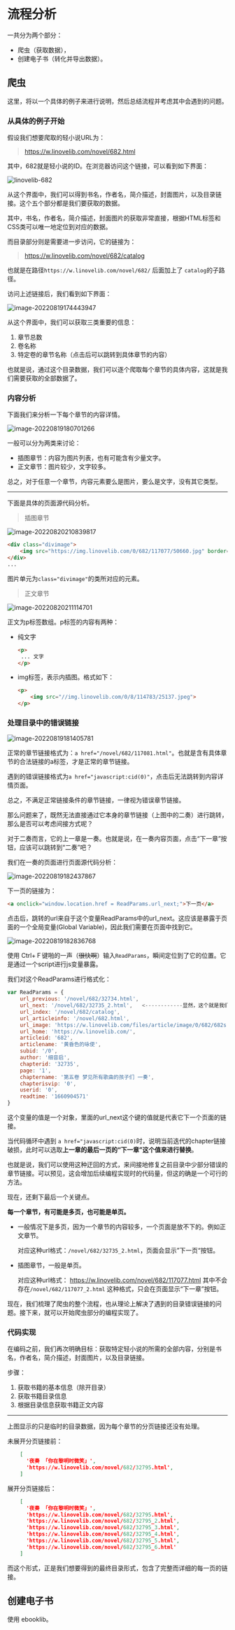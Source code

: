 # 流程分析

一共分为两个部分：

- 爬虫（获取数据），
- 创建电子书（转化并导出数据）。

## 爬虫

这里，将以一个具体的例子来进行说明，然后总结流程并考虑其中会遇到的问题。



### 从具体的例子开始

假设我们想要爬取的轻小说URL为：

> https://w.linovelib.com/novel/682.html

其中，682就是轻小说的ID。在浏览器访问这个链接，可以看到如下界面：

![linovelib-682](assets/linovelib-682-16609019541312.png)

从这个界面中，我们可以得到书名，作者名，简介描述，封面图片，以及目录链接。这个五个部分都是我们要获取的数据。

其中，书名，作者名，简介描述，封面图片的获取非常直接，根据HTML标签和CSS类可以唯一地定位到对应的数据。

而目录部分则是需要进一步访问，它的链接为：

> https://w.linovelib.com/novel/682/catalog

也就是在路径`https://w.linovelib.com/novel/682/` 后面加上了 `catalog`的子路径。

访问上述链接后，我们看到如下界面：

![image-20220819174443947](assets/image-20220819174443947.png)

从这个界面中，我们可以获取三类重要的信息：

1. 章节总数
2. 卷名称
3. 特定卷的章节名称（点击后可以跳转到具体章节的内容）

也就是说，通过这个目录数据，我们可以逐个爬取每个章节的具体内容，这就是我们需要获取的全部数据了。



### 内容分析

下面我们来分析一下每个章节的内容详情。

![image-20220819180701266](assets/image-20220819180701266.png)

一般可以分为两类来讨论：

- 插图章节：内容为图片列表，也有可能含有少量文字。
- 正文章节：图片较少，文字较多。

总之，对于任意一个章节，内容元素要么是图片，要么是文字，没有其它类型。

---

下面是具体的页面源代码分析。

> 插图章节

![image-20220820210839817](assets/image-20220820210839817.png)

```html
<div class="divimage">
    <img src="https://img.linovelib.com/0/682/117077/50660.jpg" border="0" class="imagecontent">
</div>
...
```

图片单元为`class="divimage"`的类所对应的元素。

> 正文章节

![image-20220820211114701](assets/image-20220820211114701.png)

正文为p标签数组。p标签的内容有两种：

- 纯文字

  ```html
  <p>
   ... 文字
  </p>
  ```

- img标签，表示内插图。格式如下：

  ```html
  <p>
      <img src="//img.linovelib.com/0/8/114783/25137.jpeg"> 
  </p>
  ```

  



### 处理目录中的错误链接

![image-20220819181405781](assets/image-20220819181405781.png)

正常的章节链接格式为：`a href="/novel/682/117081.html"`。也就是含有具体章节的合法链接的a标签，才是正常的章节链接。

遇到的错误链接格式为`a href="javascript:cid(0)"`，点击后无法跳转到内容详情页面。

总之，不满足正常链接条件的章节链接，一律视为错误章节链接。

那么问题来了，既然无法直接通过它本身的章节链接（上图中的二奏）进行跳转，那么是否可以考虑间接方式呢？

对于二奏而言，它的上一章是一奏。也就是说，在一奏内容页面，点击“下一章”按钮，应该可以跳转到“二奏”吧？

我们在一奏的页面进行页面源代码分析：

![image-20220819182437867](assets/image-20220819182437867.png)

下一页的链接为：

```html
<a onclick="window.location.href = ReadParams.url_next;">下一页</a>
```

点击后，跳转的url来自于这个变量ReadParams中的url_next。这应该是暴露于页面的一个全局变量(Global Variable)，因此我们需要在页面中找到它。

![image-20220819182836768](assets/image-20220819182836768.png)

使用 Ctrl+Ｆ键啪的一声（~~很快啊~~）输入`ReadParams`，瞬间定位到了它的位置。它是通过一个script进行js变量暴露。

我们对这个ReadParams进行格式化：

```js
var ReadParams = {
    url_previous: '/novel/682/32734.html',
    url_next: '/novel/682/32735_2.html',   <------------显然，这个就是我们想要的章节链接
    url_index: '/novel/682/catalog',
    url_articleinfo: '/novel/682.html',
    url_image: 'https://w.linovelib.com/files/article/image/0/682/682s.jpg',
    url_home: 'https://w.linovelib.com/',
    articleid: '682',
    articlename: '黄昏色的咏使',
    subid: '/0',
    author: '细音启',
    chapterid: '32735',
    page: '1',
    chaptername: '第五卷 梦见所有歌曲的孩子们 一奏',
    chapterisvip: '0',
    userid: '0',
    readtime: '1660904571'
}
```

这个变量的值是一个对象，里面的url_next这个键的值就是代表它下一个页面的链接。

当代码循环中遇到 `a href="javascript:cid(0)`时，说明当前迭代的chapter链接破损，此时可以选取**上一章的最后一页的“下一章”这个值来进行替换**。

也就是说，我们可以使用这种迂回的方式，来间接地修复之前目录中少部分错误的章节链接。可以预见，这会增加后续编程实现时的代码量，但这的确是一个可行的方法。

现在，还剩下最后一个关键点。

**每一个章节，有可能是多页，也可能是单页。**

- 一般情况下是多页，因为一个章节的内容较多，一个页面是放不下的。例如正文章节。

  对应这种url格式：`/novel/682/32735_2.html`，页面会显示”下一页“按钮。

- 插图章节，一般是单页。

  对应这种url格式： https://w.linovelib.com/novel/682/117077.html 其中不会存在`/novel/682/117077_2.html` 这种格式，只会在页面显示“下一章”按钮。

现在，我们梳理了爬虫的整个流程，也从理论上解决了遇到的目录错误链接的问题。接下来，就可以开始爬虫部分的编程实现了。



### 代码实现

在编码之前，我们再次明确目标：获取特定轻小说的所需的全部内容，分别是书名，作者名，简介描述，封面图片，以及目录链接。

步骤：

1. 获取书籍的基本信息（除开目录）
2. 获取书籍目录信息
3. 根据目录信息获取书籍正文内容

---

上图显示的只是临时的目录数据，因为每个章节的分页链接还没有处理。

未展开分页链接前：

```json
    [
      '夜奏 「你在黎明时微笑」',
      'https://w.linovelib.com/novel/682/32795.html',
    ]
```

展开分页链接后：

```json
    [
      '夜奏 「你在黎明时微笑」',
      'https://w.linovelib.com/novel/682/32795.html',
      'https://w.linovelib.com/novel/682/32795_2.html',
      'https://w.linovelib.com/novel/682/32795_3.html',
      'https://w.linovelib.com/novel/682/32795_4.html',
      'https://w.linovelib.com/novel/682/32795_5.html',
      'https://w.linovelib.com/novel/682/32795_6.html'
    ]
```

而这个形式，正是我们想要得到的最终目录形式，包含了完整而详细的每一页的链接。




## 创建电子书

使用 ebooklib。